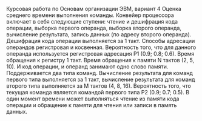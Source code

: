 Курсовая работа по Основам организации ЭВМ, вариант 4
Оценка среднего времени выполнения команды. Конвейер процессора включает в
себя следующие ступени: чтение и дешифрация кода операции, выборка первого операнда,
выборка второго операнда, вычисление результата, запись данных (по адресу второго
операнда). Дешифрация кода операции выполняется за 1 такт. Способы адресации
операндов регистровая и косвенная. Вероятность того, что для данного операнда
используется регистровая адресация P1 (0.9; 0.8; 0.6). Время обращения к регистру 1 такт.
Время обращения к памяти N тактов (2, 5, 10). И код операции, и операнд занимают одно
слово памяти. Поддерживается два типа команд. Вычисление результата для команд
первого типа выполняется за 1 такт, вычисление результата для команд второго типа
выполняется за M тактов (4, 8, 16). Вероятность того, что текущая команда является
командой первого типа P2 (0.9; 0.7; 0.5). В один момент времени может выполняться чтение
из памяти кода операции и обращение к памяти для чтения или записи в память данных.
